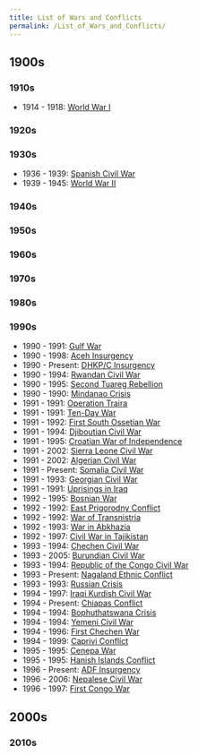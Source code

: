 ```yaml
---
title: List of Wars and Conflicts
permalink: /List_of_Wars_and_Conflicts/
---
```


## 1900s

### 1910s

- 1914 - 1918: [World War I](World_War_I "wikilink")

### 1920s

### 1930s

- 1936 - 1939: [Spanish Civil War](Spanish_Civil_War "wikilink")
- 1939 - 1945: [World War II](World_War_II "wikilink")

### 1940s

### 1950s

### 1960s

### 1970s

### 1980s

### 1990s

- 1990 - 1991: [Gulf War](Gulf_War "wikilink")
- 1990 - 1998: [Aceh Insurgency](Aceh_Insurgency_(Indonesia) "wikilink")
- 1990 - Present: [DHKP/C
  Insurgency](DHKP/C_Insurgency_(Turkey) "wikilink")
- 1990 - 1994: [Rwandan Civil War](Rwandan_Civil_War "wikilink")
- 1990 - 1995: [Second Tuareg
  Rebellion](Second_Tuareg_Rebellion "wikilink")
- 1990 - 1990: [Mindanao Crisis](Mindanao_Crisis_(1990) "wikilink")
- 1991 - 1991: [Operation Traira](Operation_Traira "wikilink")
- 1991 - 1991: [Ten-Day War](Ten-Day_War_(Yugoslavia) "wikilink")
- 1991 - 1992: [First South Ossetian
  War](First_South_Ossetian_War "wikilink")
- 1991 - 1994: [Djiboutian Civil War](Djiboutian_Civil_War "wikilink")
- 1991 - 1995: [Croatian War of
  Independence](Croatian_War_of_Independence "wikilink")
- 1991 - 2002: [Sierra Leone Civil
  War](Sierra_Leone_Civil_War "wikilink")
- 1991 - 2002: [Algerian Civil War](Algerian_Civil_War "wikilink")
- 1991 - Present: [Somalia Civil War](Somalia_Civil_War "wikilink")
- 1991 - 1993: [Georgian Civil War](Georgian_Civil_War "wikilink")
- 1991 - 1991: [Uprisings in Iraq](Uprisings_in_Iraq_(1991) "wikilink")
- 1992 - 1995: [Bosnian War](Bosnian_War "wikilink")
- 1992 - 1992: [East Prigorodny
  Conflict](East_Prigorodny_Conflict "wikilink")
- 1992 - 1992: [War of Transnistria](War_of_Transnistria "wikilink")
- 1992 - 1993: [War in Abkhazia](War_in_Abkhazia "wikilink")
- 1992 - 1997: [Civil War in
  Tajikistan](Civil_War_in_Tajikistan "wikilink")
- 1993 - 1994: [Chechen Civil War](Chechen_Civil_War "wikilink")
- 1993 - 2005: [Burundian Civil War](Burundian_Civil_War "wikilink")
- 1993 - 1994: [Republic of the Congo Civil
  War](Republic_of_the_Congo_Civil_War "wikilink")
- 1993 - Present: [Nagaland Ethnic
  Conflict](Nagaland_Ethnic_Conflict "wikilink")
- 1993 - 1993: [Russian
  Crisis](Russian_Constitutional_Crisis_(1993) "wikilink")
- 1994 - 1997: [Iraqi Kurdish Civil
  War](Iraqi_Kurdish_Civil_War "wikilink")
- 1994 - Present: [Chiapas Conflict](Chiapas_Conflict "wikilink")
- 1994 - 1994: [Bophuthatswana
  Crisis](Bophuthatswana_Crisis_(1994) "wikilink")
- 1994 - 1994: [Yemeni Civil War](Yemeni_Civil_War_(1994) "wikilink")
- 1994 - 1996: [First Chechen War](First_Chechen_War "wikilink")
- 1994 - 1999: [Caprivi Conflict](Caprivi_Conflict "wikilink")
- 1995 - 1995: [Cenepa War](Cenepa_War "wikilink")
- 1995 - 1995: [Hanish Islands
  Conflict](Hanish_Islands_Conflict_(1995) "wikilink")
- 1996 - Present: [ADF Insurgency](ADF_Insurgency "wikilink")
- 1996 - 2006: [Nepalese Civil War](Nepalese_Civil_War "wikilink")
- 1996 - 1997: [First Congo War](First_Congo_War "wikilink")

## 2000s

### 2010s